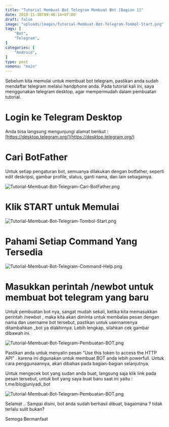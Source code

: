 ```yaml
---
title: "Tutorial Membuat Bot Telegram Membuat Bot [Bagian 1]"
date: 2018-11-30T09:46:14+07:00
draft: false
image: "uploads/images/Tutorial-Membuat-Bot-Telegram-Tombol-Start.png"
tags: [
    "Bot",
    "Telegram",
]
categories: [
    "Android",
]
type: post
nomenu: "main"
---
```


Sebelum kita memulai untuk membuat bot telegram, pastikan anda sudah mendaftar telegram melalui handphone anda. Pada tutorial kali ini, saya menggunakan telegram desktop, agar mempermudah dalam pembuatan tutorial.

# Login ke Telegram Desktop
Anda bisa langsung mengunjungi alamat berikut : [https://desktop.telegram.org/](https://desktop.telegram.org/)

# Cari BotFather
Untuk setiap pengaturan bot, semuanya dilakukan dengan botfather, seperti edit deskripsi, gambar profile, status, ganti nama, dan lain sebagainya.

![Tutorial-Membuat-Bot-Telegram-Cari-BotFather.png](/uploads/images/Tutorial-Membuat-Bot-Telegram-Cari-BotFather.png)

# Klik START untuk Memulai

![Tutorial-Membuat-Bot-Telegram-Tombol-Start.png](/uploads/images/Tutorial-Membuat-Bot-Telegram-Tombol-Start.png)

# Pahami Setiap Command Yang Tersedia

![Tutorial-Membuat-Bot-Telegram-Command-Help.png](/uploads/images/Tutorial-Membuat-Bot-Telegram-Command-Help.png)

# Masukkan perintah /newbot untuk membuat bot telegram yang baru
Untuk pembuatan bot nya, sangat mudah sekali, ketika kita memasukkan perintah /newbot , maka kita akan diminta untuk membalas pesan dengan nama dan username bot tersebut, pastikan untuk usernamenya ditambahkan _bot ya diakhirnya. Lebih lengkap, silahkan cek gambar dibawah ini.

![Tutorial-Membuat-Bot-Telegram-Pembuatan-BOT.png](/uploads/images/Tutorial-Membuat-Bot-Telegram-Pembuatan-BOT.png)

Pastikan anda untuk menyalin pesan “Use this token to access the HTTP API” . karena  ini digunakan untuk membuat BOT anda lebih powerfull. Untuk cara penggunaannya, akan dibahas pada bagian-bagian selanjutnya.

Untuk mengecek bot yang sudan anda buat, langsung saja klik link pada pesan tersebut, untuk bot yang saya buat baru saat ini yaitu : t.me/blogjuniyadi_bot

![Tutorial-Membuat-Bot-Telegram-Pembuatan-BOT.png](/uploads/images/Tutorial-Membuat-Bot-Telegram-Bot-Preview.png)

Selamat .. Sampai disini, bot anda sudah berhasil dibuat, bagaimana ? tidak terlalu sulit bukan?

Semoga Bermanfaat